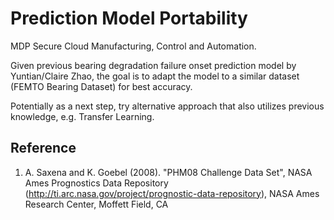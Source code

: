# Prediction Model Portability

MDP Secure Cloud Manufacturing, Control and Automation. 

Given previous bearing degradation failure onset prediction model by Yuntian/Claire Zhao, 
the goal is to adapt the model to a similar dataset (FEMTO Bearing Dataset) for best accuracy. 

Potentially as a next step, try alternative approach that also utilizes previous knowledge, 
e.g. Transfer Learning. 


## Reference 
1. A. Saxena and K. Goebel (2008). "PHM08 Challenge Data Set", NASA Ames Prognostics Data Repository 
   (http://ti.arc.nasa.gov/project/prognostic-data-repository), NASA Ames Research Center, Moffett Field, CA
   
